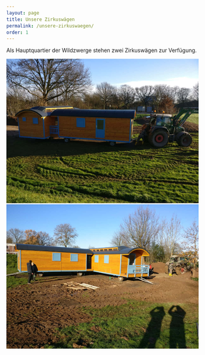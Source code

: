 ```yaml
---
layout: page
title: Unsere Zirkuswägen
permalink: /unsere-zirkuswaegen/
order: 1
---
```


Als Hauptquartier der Wildzwerge stehen zwei Zirkuswägen zur Verfügung.

<div class="gallery">
  <img alt="Zirkuswägen 1" src="/assets/images/zirkuswaegen1.jpg">
  <img alt="Zirkuswägen 2" src="/assets/images/zirkuswaegen2.jpg">
</div>
